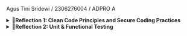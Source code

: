 Agus Tini Sridewi / 2306276004 / ADPRO A

<details>
    <summary><strong> 📌Reflection 1: Clean Code Principles and Secure Coding Practices </strong></summary>

## Penerapan Clean Code Principles
### 1. **Pemisahan Tanggung Jawab (Separation of Concerns)**
Kode telah dipisahkan ke dalam beberapa lapisan:
- **Controller** (`ProductController.java`) menangani permintaan HTTP dan mengelola tampilan.
- **Service** (`ProductService.java`, `ProductServiceImpl.java`) menangani logika bisnis.
- **Repository** (`ProductRepository.java`) bertanggung jawab atas penyimpanan data.
- **Model** (`Product.java`) merepresentasikan entitas produk.

### 2. **Penamaan yang Bermakna**
- Metode dan variabel telah diberi nama yang jelas dan mencerminkan fungsinya.
- Contoh: `createProductPage()`, `editProductPost()`, `findProductById()` memudahkan pemahaman kode.

### 3. **Penggunaan Lombok untuk Enkapsulasi**
- Kelas `Product.java` menggunakan anotasi `@Getter` dan `@Setter`, sehingga kode lebih ringkas dan lebih mudah dibaca.

### 4. **Dependency Injection**
- `ProductController.java` menggunakan `@Autowired` untuk menyuntikkan `ProductService`, sehingga meningkatkan fleksibilitas dan pengujian kode.

---

## Penerapan Secure Coding Practices

### 1. **Mencegah NullPointerException dengan Optional atau Exception Handling**
- `findProductById()` sekarang melempar exception jika produk tidak ditemukan, untuk menghindari NullPointerException:
  ```java
  public Product findProductById(UUID productId) {
      return productData.stream()
          .filter(product -> product.getProductId().equals(productId))
          .findFirst()
          .orElse(null);
  }
  ```

### 2. **Menggunakan UUID untuk Mencegah Prediksi ID**
- UUID digunakan untuk `productId` alih-alih integer, sehingga lebih sulit ditebak oleh pengguna yang berniat jahat.

### 3. **Menghindari Eksposur Informasi Sensitif dalam Pesan Kesalahan**
- Tidak menampilkan stack trace atau detail error secara langsung ke pengguna. Sebagai gantinya, menggunakan exception handling global dengan `@ControllerAdvice`.

---

## Perbaikan yang Dapat Dilakukan

### 1. **Gunakan `ConcurrentHashMap` untuk Penyimpanan Data**
**Masalah:**
- `ProductRepository` menggunakan `ArrayList<Product>`, yang tidak aman untuk lingkungan multi-threaded.

**Solusi:**
- Ganti dengan `ConcurrentHashMap<UUID, Product>` untuk meningkatkan performa dan keamanan:
  ```java
  private Map<UUID, Product> productData = new ConcurrentHashMap<>();
  ```
Dengan perbaikan ini, kode lebih bersih, aman, dan efisien. 🚀
</details>

<details>
    <summary><strong> 📌Reflection 2: Unit & Functional Testing </strong></summary>


### 1. Unit Testing
- Setelah menulis dan menjalankan Unit Test saya merasa sangat amat terbantu dalam menguji kode guna mendeteksi bug lebih awal.
Hal ini membuat saya yakin akan fungsionalitas kode saya, sebelum digabungkan dengan fitur lainnya.

- Jumlah unit test bergantung pada kompleksitas kode, tetapi semakin banyak skenario yang diuji semakin baik antisipasi fungsionalitas kode. 
Maka dari itu, jika ada percabangan dalam kode, setiap cabang perlu diuji, termasuk skenario positif dan negatif, serta pengujian batas untuk menangani input ekstrem.

- 100% Code Coverage bukan berarti tidak Ada bug karena code coverage hanya menunjukkan bahwa semua baris kode telah dieksekusi dalam pengujian, 
tetapi tidak menjamin logikanya benar. Bug masih bisa terjadi jika pengujian tidak mencakup semua kemungkinan skenario atau jika ada interaksi dengan komponen eksternal seperti database atau API.

### 2. **Refleksi terhadap Functional Test Suite Baru**
Menambahkan functional test baru tanpa perencanaan dapat menyebabkan duplikasi kode dan menurunkan kualitas kode. 
Jika setiap test suite memiliki konfigurasi yang sama, lebih baik membuat kelas abstrak atau utility yang dapat digunakan ulang agar kode tetap bersih dan mudah dipelihara.
Dengan cara ini, pengujian menjadi lebih efisien dan perubahan pada aplikasi lebih mudah dikelola. 

</details>
